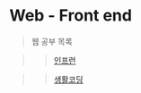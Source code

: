 Web - Front end
=============

>웹 공부 목록

>>[인프런](https://www.inflearn.com/ "infrean Link")

>>[생활코딩](https://www.opentutorials.org/ "생활코딩 링크")


